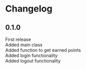 # Changelog

## 0.1.0
First release <br>
Added main class <br>
Added function to get earned points <br>
Added login functionality <br>
Added logout functionality
